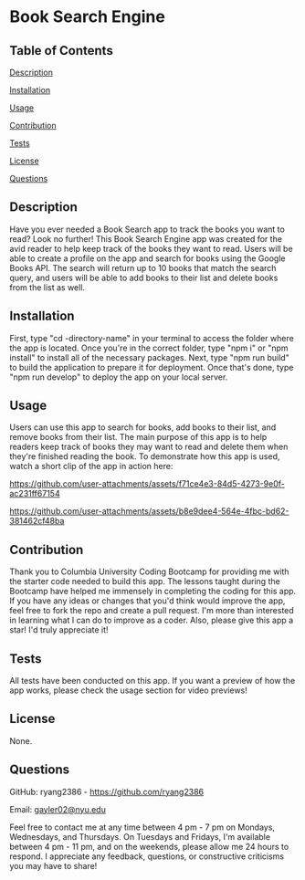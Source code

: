 # Book Search Engine

## Table of Contents

[Description](#Description)

[Installation](#Installation)

[Usage](#Usage)

[Contribution](#Contribution)

[Tests](#Tests)

[License](#License)

[Questions](#Questions)


## Description
Have you ever needed a Book Search app to track the books you want to read? Look no further! This Book Search Engine app was created for the avid reader to help keep track of the books they want to read. Users will be able to create a profile on the app and search for books using the Google Books API. The search will return up to 10 books that match the search query, and users will be able to add books to their list and delete books from the list as well.

## Installation
First, type "cd -directory-name" in your terminal to access the folder where the app is located. Once you're in the correct folder, type "npm i" or "npm install" to install all of the necessary packages. Next, type "npm run build" to build the application to prepare it for deployment. Once that's done, type "npm run develop" to deploy the app on your local server.

## Usage
Users can use this app to search for books, add books to their list, and remove books from their list. The main purpose of this app is to help readers keep track of books they may want to read and delete them when they're finished reading the book. To demonstrate how this app is used, watch a short clip of the app in action here: 

https://github.com/user-attachments/assets/f71ce4e3-84d5-4273-9e0f-ac231ff67154

https://github.com/user-attachments/assets/b8e9dee4-564e-4fbc-bd62-381462cf48ba

## Contribution
Thank you to Columbia University Coding Bootcamp for providing me with the starter code needed to build this app. The lessons taught during the Bootcamp have helped me immensely in completing the coding for this app. If you have any ideas or changes that you'd think would improve the app, feel free to fork the repo and create a pull request. I'm more than interested in learning what I can do to improve as a coder. Also, please give this app a star! I'd truly appreciate it!

## Tests
All tests have been conducted on this app. If you want a preview of how the app works, please check the usage section for video previews!

## License
None.

## Questions
GitHub: ryang2386 - https://github.com/ryang2386

Email: gayler02@nyu.edu

Feel free to contact me at any time between 4 pm - 7 pm on Mondays, Wednesdays, and Thursdays. On Tuesdays and Fridays, I'm available between 4 pm - 11 pm, and on the weekends, please allow me 24 hours to respond. I appreciate any feedback, questions, or constructive criticisms you may have to share!
